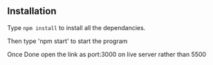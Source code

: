 

## Installation 

Type  `npm install` to install all the dependancies.

Then type 'npm start' to start the program

Once Done open the link as port:3000 on live server rather than 5500

